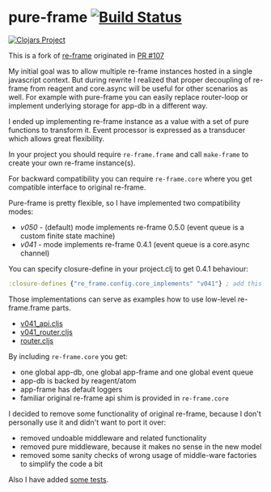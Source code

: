# pure-frame [![Build Status](https://travis-ci.org/binaryage/pure-frame.svg?branch=master)](https://travis-ci.org/binaryage/pure-frame)

[![Clojars Project](http://clojars.org/binaryage/pure-frame/latest-version.svg)](http://clojars.org/binaryage/pure-frame)

This is a fork of [re-frame](https://github.com/Day8/re-frame) originated in [PR #107](https://github.com/Day8/re-frame/pull/107)

My initial goal was to allow multiple re-frame instances hosted in a single javascript context.
But during rewrite I realized that proper decoupling of re-frame from reagent and core.async will be useful
for other scenarios as well. For example with pure-frame you can easily replace router-loop or
implement underlying storage for app-db in a different way.

I ended up implementing re-frame instance as a value with a set of pure functions to transform it. Event processor
is expressed as a transducer which allows great flexibility.

In your project you should require `re-frame.frame` and call `make-frame` to create your own re-frame instance(s).

For backward compatibility you can require `re-frame.core` where you get compatible interface to original re-frame.

Pure-frame is pretty flexible, so I have implemented two compatibility modes:

* *v050* - (default) mode implements re-frame 0.5.0 (event queue is a custom finite state machine)
* *v041* - mode implements re-frame 0.4.1 (event queue is a core.async channel)

You can specify closure-define in your project.clj to get 0.4.1 behaviour:
```clojure
:closure-defines {"re_frame.config.core_implements" "v041"} ; add this to your cljsbuild :compiler options
```

Those implementations can serve as examples how to use low-level re-frame.frame parts.

* [v041_api.cljs](src/re_frame/v041_api.cljs)
* [v041_router.cljs](src/re_frame/v041_router.cljs)
* [router.cljs](src/re_frame/router.cljs)

By including `re-frame.core` you get:

* one global app-db, one global app-frame and one global event queue
* app-db is backed by reagent/atom
* app-frame has default loggers
* familiar original re-frame api shim is provided in `re-frame.core`

I decided to remove some functionality of original re-frame, because I don't personally use it and didn't want to
port it over:

* removed undoable middleware and related functionality
* removed pure middleware, because it makes no sense in the new model
* removed some sanity checks of wrong usage of middle-ware factories to simplify the code a bit

Also I have added [some tests](test/re_frame/test).